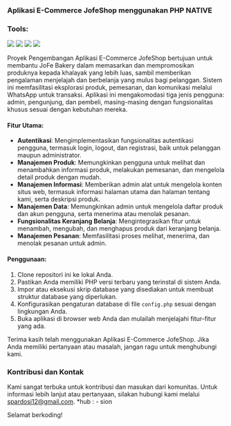 ### Aplikasi E-Commerce JofeShop menggunakan PHP NATIVE

### <summary><strong>Tools:</strong></summary>
<p>
    <img src="https://img.shields.io/badge/Code-PHP-blue?&logo=php" />
    <img src="https://img.shields.io/badge/Database-MySQL-orange?&logo=mysql" />
    <img src="https://img.shields.io/badge/Editor-VSCode-brightgreen?&logo=visualstudiocode" />
    <img src="https://img.shields.io/badge/Server-XAMPP-yellow?&logo=apache" />
</p>

Proyek Pengembangan Aplikasi E-Commerce JofeShop bertujuan untuk membantu JoFe Bakery dalam memasarkan dan mempromosikan produknya kepada khalayak yang lebih luas, sambil memberikan pengalaman menjelajah dan berbelanja yang mulus bagi pelanggan. Sistem ini memfasilitasi eksplorasi produk, pemesanan, dan komunikasi melalui WhatsApp untuk transaksi. Aplikasi ini mengakomodasi tiga jenis pengguna: admin, pengunjung, dan pembeli, masing-masing dengan fungsionalitas khusus sesuai dengan kebutuhan mereka.

#### Fitur Utama:
- **Autentikasi**: Mengimplementasikan fungsionalitas autentikasi pengguna, termasuk login, logout, dan registrasi, baik untuk pelanggan maupun administrator.
- **Manajemen Produk**: Memungkinkan pengguna untuk melihat dan menambahkan informasi produk, melakukan pemesanan, dan mengelola detail produk dengan mudah.
- **Manajemen Informasi**: Memberikan admin alat untuk mengelola konten situs web, termasuk informasi halaman utama dan halaman tentang kami, serta deskripsi produk.
- **Manajemen Data**: Memungkinkan admin untuk mengelola daftar produk dan akun pengguna, serta menerima atau menolak pesanan.
- **Fungsionalitas Keranjang Belanja**: Mengintegrasikan fitur untuk menambah, mengubah, dan menghapus produk dari keranjang belanja.
- **Manajemen Pesanan**: Memfasilitasi proses melihat, menerima, dan menolak pesanan untuk admin.

#### Penggunaan:
1. Clone repositori ini ke lokal Anda.
2. Pastikan Anda memiliki PHP versi terbaru yang terinstal di sistem Anda.
3. Impor atau eksekusi skrip database yang disediakan untuk membuat struktur database yang diperlukan.
4. Konfigurasikan pengaturan database di file `config.php` sesuai dengan lingkungan Anda.
5. Buka aplikasi di browser web Anda dan mulailah menjelajahi fitur-fitur yang ada.

Terima kasih telah menggunakan Aplikasi E-Commerce JofeShop. Jika Anda memiliki pertanyaan atau masalah, jangan ragu untuk menghubungi kami.
### Kontribusi dan Kontak

Kami sangat terbuka untuk kontribusi dan masukan dari komunitas. Untuk informasi lebih lanjut atau pertanyaan, silakan hubungi kami melalui [spardosi12@gmail.com](mailto:spardosi12@gmail.com).
*hub : - sion 

Selamat berkoding!
